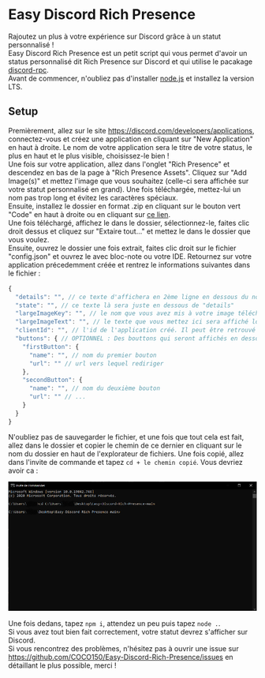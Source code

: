 # Easy Discord Rich Presence
Rajoutez un plus à votre expérience sur Discord grâce à un statut personnalisé !  
Easy Discord Rich Presence est un petit script qui vous permet d'avoir un status personnalisé dit Rich Presence sur Discord et qui utilise le pacakage [discord-rpc](https://www.npmjs.com/package/discord-rpc).  
Avant de commencer, n'oubliez pas d'installer [node.js](https://nodejs.org/en/) et installez la version LTS.

## Setup
Premièrement, allez sur le site https://discord.com/developers/applications, connectez-vous et créez une application en cliquant sur "New Application" en haut à droite. Le nom de votre application sera le titre de votre status, le plus en haut et le plus visible, choisissez-le bien !  
Une fois sur votre application, allez dans l'onglet "Rich Presence" et descendez en bas de la page à "Rich Presence Assets". Cliquez sur "Add Image(s)" et mettez l'image que vous souhaitez (celle-ci sera affichée sur votre statut personnalisé en grand). Une fois téléchargée, mettez-lui un nom pas trop long et évitez les caractères spéciaux.  
Ensuite, installez le dossier en format .zip en cliquant sur le bouton vert "Code" en haut à droite ou en cliquant sur [ce lien](https://github.com/COCO150/Easy-Discord-Rich-Presence/archive/main.zip).  
Une fois téléchargé, affichez le dans le dossier, sélectionnez-le, faites clic droit dessus et cliquez sur "Extaire tout..." et mettez le dans le dossier que vous voulez.  
Ensuite, ouvrez le dossier une fois extrait, faites clic droit sur le fichier "config.json" et ouvrez le avec bloc-note ou votre IDE. Retournez sur votre application précedemment créée et rentrez le informations suivantes dans le fichier :  

```js
{
  "details": "", // ce texte d'affichera en 2ème ligne en dessous du nom de votre app.
  "state": "", // ce texte là sera juste en dessous de "details"
  "largeImageKey": "", // le nom que vous avez mis à votre image téléchargée sur votre application dans l'onglet Rich Presence Assets
  "largeImageText": "", // le texte que vous mettez ici sera affiché lorsque vous passerez la souris sur l'image du statut
  "clientId": "", // l'id de l'application créé. Il peut être retrouvé dans votre application, General Informations -> Client ID
  "buttons": { // OPTIONNEL : Des bouttons qui seront affichés en dessous de votre status. Attention : si vous décidez de mettre les boutons vous devez remplir les deux !
    "firstButton": {
      "name": "", // nom du premier bouton
      "url": "" // url vers lequel rediriger
    },
    "secondButton": {
      "name": "", // nom du deuxième bouton
      "url": "" // ...
    }
  }
}
```

N'oubliez pas de sauvegarder le fichier, et une fois que tout cela est fait, allez dans le dossier et copier le chemin de ce dernier en cliquant sur le nom du dossier en haut de l'explorateur de fichiers. Une fois copié, allez dans l'invite de commande et tapez `cd + le chemin copié`. Vous devriez avoir ca :  

<img src='./assets/cmd-example.png'></img>

Une fois dedans, tapez `npm i`, attendez un peu puis tapez `node .`.  
Si vous avez tout bien fait correctement, votre statut devrez s'afficher sur Discord.  
Si vous rencontrez des problèmes, n'hésitez pas à ouvrir une issue sur https://github.com/COCO150/Easy-Discord-Rich-Presence/issues en détaillant le plus possible, merci !
